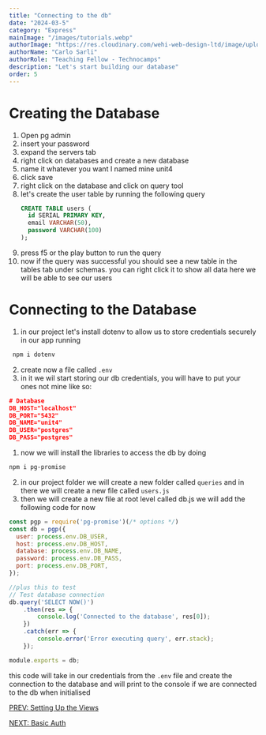 ```yaml
---
title: "Connecting to the db"
date: "2024-03-5"
category: "Express"
mainImage: "/images/tutorials.webp"
authorImage: "https://res.cloudinary.com/wehi-web-design-ltd/image/upload/v1698242293/carlosarli.com/photo/image0.jpg"
authorName: "Carlo Sarli"
authorRole: "Teaching Fellow - Technocamps"
description: "Let's start building our database"
order: 5
---
```


# Creating the Database

1.  Open pg admin
2.  insert your password
3.  expand the servers tab
4.  right click on databases and create a new database
5.  name it whatever you want I named mine unit4
6.  click save
7.  right click on the database and click on query tool
8.  let's create the user table by running the following query
    ```sql
    CREATE TABLE users (
      id SERIAL PRIMARY KEY,
      email VARCHAR(50),
      password VARCHAR(100)
    );
    ```
9.  press f5 or the play button to run the query
10. now if the query was successful you should see a new table in the tables tab under schemas. you can right click it to show all data here we will be able to see our users

# Connecting to the Database

1. in our project let's install dotenv to allow us to store credentials securely in our app running
  ```bash
   npm i dotenv
  ```
2. create now a file called `.env` 
3. in it we wil start storing our db credentials, you will have to put your ones not mine like so:
  ```json
  # Database
  DB_HOST="localhost"
  DB_PORT="5432"
  DB_NAME="unit4"
  DB_USER="postgres"
  DB_PASS="postgres"
  ```
1. now we will install the libraries to access the db by doing 
  ```bash
  npm i pg-promise
  ```  
2. in our project folder we will create a new folder called `queries` and in there we will create a new file called `users.js`
3. then we will create a new file at root level called db.js we will add the following code for now 
  ```javascript
  const pgp = require('pg-promise')(/* options */)
  const db = pgp({
    user: process.env.DB_USER,
    host: process.env.DB_HOST,
    database: process.env.DB_NAME,
    password: process.env.DB_PASS,
    port: process.env.DB_PORT,
  });

  //plus this to test 
  // Test database connection
  db.query('SELECT NOW()')
      .then(res => {
          console.log('Connected to the database', res[0]);
      })
      .catch(err => {
          console.error('Error executing query', err.stack);
      });

  module.exports = db;
  ```
  this code will take in our credentials from the `.env` file and create the connection to the database and will print to the console if we are connected to the db when initialised


[PREV: Setting Up the Views](./tutorials/setting-up-the-views)

[NEXT: Basic Auth](./tutorials/basic-auth)

